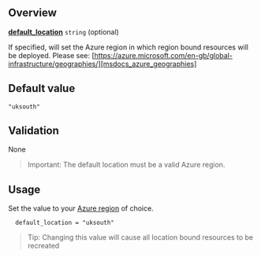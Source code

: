 ## Overview

[**default_location**](#overview) `string` (optional)

If specified, will set the Azure region in which region bound resources will be deployed.
Please see: [https://azure.microsoft.com/en-gb/global-infrastructure/geographies/][msdocs_azure_geographies]

## Default value

`"uksouth"`

## Validation

None

> Important: The default location must be a valid Azure region.

## Usage

Set the value to your [Azure region][msdocs_azure_geographies] of choice.

```hcl
  default_location = "uksouth"
```

> Tip: Changing this value will cause all location bound resources to be recreated

[//]: # "************************"
[//]: # "INSERT LINK LABELS BELOW"
[//]: # "************************"

[this_page]: # "Link for the current page."

[msdocs_azure_geographies]: https://azure.microsoft.com/en-gb/global-infrastructure/geographies/ "Find the Azure geography that meets your needs"
